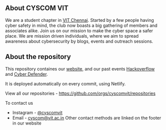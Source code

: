 ## About CYSCOM VIT

We are a student chapter in [VIT Chennai](https://chennai.vit.ac.in). Started by a few people having cyber safety in mind, the club now boasts a big gathering of members and associates alike. Join us on our mission to make the cyber space a safer place. We are mission driven individuals, where we aim to spread awareness about cybersecurity by blogs, events and outreach sessions.

## About the repository

This repository containes our [website](https://cyscomvit.com/), and our past events [Hackoverflow](https://cyscomvit.com/hackoverflow/) and [Cyber Defender](https://cyscomvit.com/cyber-defender).

It is deployed automatically on every commit, using Netlify.

View all our repositories - https://github.com/orgs/cyscomvit/repositories

To contact us
 - Instagram - [@cyscomvit](https://instagram.com/cyscomvit)
 - Email - [cyscom@vit.ac.in](mailto:cyscom@vit.ac.in)
 Other contact methods are linked on the footer in our website
